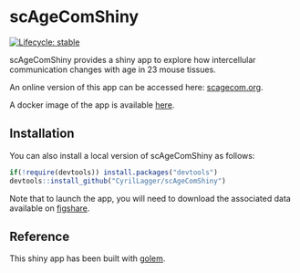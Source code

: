 
<!-- README.md is generated from README.Rmd. Please edit that file -->

# scAgeComShiny

<!-- badges: start -->

[![Lifecycle:
stable](https://img.shields.io/badge/lifecycle-stable-brightgreen.svg)](https://lifecycle.r-lib.org/articles/stages.html#stable)
<!-- badges: end -->

scAgeComShiny provides a shiny app to explore how intercellular
communication changes with age in 23 mouse tissues.

An online version of this app can be accessed here:
[scagecom.org](https://scagecom.org/).

A docker image of the app is available
[here](https://hub.docker.com/r/ursueugen/scagecom).

## Installation

You can also install a local version of scAgeComShiny as follows:

``` r
if(!require(devtools)) install.packages("devtools")
devtools::install_github("CyrilLagger/scAgeComShiny")
```

Note that to launch the app, you will need to download the associated
data available on
[figshare](http://doi.org/10.6084/m9.figshare.17075375).

## Reference

This shiny app has been built with
[golem](https://golemverse.org/packages_list/golem/).
